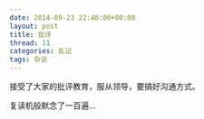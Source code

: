 ```yaml
---
date: 2014-09-23 22:46:00+00:00
layout: post
title: 批评
thread: 11
categories: 乱记
tags: 杂谈
---
```



接受了大家的批评教育，服从领导，要搞好沟通方式。

复读机般默念了一百遍...
